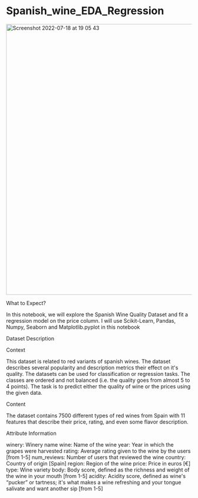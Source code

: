 # Spanish_wine_EDA_Regression

<img width="734" alt="Screenshot 2022-07-18 at 19 05 43" src="https://user-images.githubusercontent.com/100385953/179564916-d3e002c9-7ea7-4a01-be1a-282190b3c62e.png">

What to Expect?

In this notebook, we will explore the Spanish Wine Quality Dataset and fit a regression model on the price column. I will use Scikit-Learn, Pandas, Numpy, Seaborn and Matplotlib.pyplot in this notebook

Dataset Description

Context

This dataset is related to red variants of spanish wines. The dataset describes several popularity and description metrics their effect on it's quality. The datasets can be used for classification or regression tasks. The classes are ordered and not balanced (i.e. the quality goes from almost 5 to 4 points). The task is to predict either the quality of wine or the prices using the given data.

Content

The dataset contains 7500 different types of red wines from Spain with 11 features that describe their price, rating, and even some flavor description.

Attribute Information

winery: Winery name
wine: Name of the wine
year: Year in which the grapes were harvested
rating: Average rating given to the wine by the users [from 1-5]
num_reviews: Number of users that reviewed the wine
country: Country of origin [Spain]
region: Region of the wine
price: Price in euros [€]
type: Wine variety
body: Body score, defined as the richness and weight of the wine in your mouth [from 1-5]
acidity: Acidity score, defined as wine's “pucker” or tartness; it's what makes a wine refreshing and your tongue salivate and want another sip [from 1-5]
